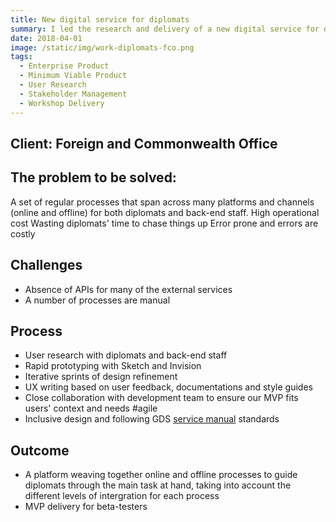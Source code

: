 ```yaml
---
title: New digital service for diplomats
summary: I led the research and delivery of a new digital service for diplomats.
date: 2018-04-01
image: /static/img/work-diplomats-fco.png
tags:
  - Enterprise Product
  - Minimum Viable Product
  - User Research
  - Stakeholder Management
  - Workshop Delivery
---
```


## Client: Foreign and Commonwealth Office

## The problem to be solved:
A set of regular processes that span across many platforms and channels (online and offline) for both diplomats and back-end staff.
<i class="twa twa-unamused"></i> High operational cost
<i class="twa twa-unamused"></i> Wasting diplomats' time to chase things up
<i class="twa twa-unamused"></i> Error prone and errors are costly

## Challenges
- Absence of APIs for many of the external services
- A number of processes are manual

## Process
- User research with diplomats and back-end staff
- Rapid prototyping with Sketch and Invision
- Iterative sprints of design refinement
- UX writing based on user feedback, documentations and style guides
- Close collaboration with development team to ensure our MVP fits users' context and needs #agile
- Inclusive design and following GDS <a href="https://www.gov.uk/service-manual/design" target="_blank">service manual</a> standards

## Outcome
- A platform weaving together online and offline processes to guide diplomats through the main task at hand, taking into account the different levels of intergration for each process
- MVP delivery for beta-testers

